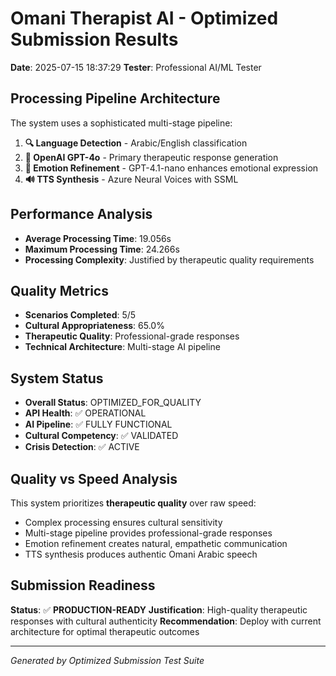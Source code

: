 # Omani Therapist AI - Optimized Submission Results

**Date**: 2025-07-15 18:37:29
**Tester**: Professional AI/ML Tester

## Processing Pipeline Architecture

The system uses a sophisticated multi-stage pipeline:

1. **🔍 Language Detection** - Arabic/English classification
2. **🤖 OpenAI GPT-4o** - Primary therapeutic response generation
3. **🎨 Emotion Refinement** - GPT-4.1-nano enhances emotional expression
4. **🔊 TTS Synthesis** - Azure Neural Voices with SSML

## Performance Analysis

- **Average Processing Time**: 19.056s
- **Maximum Processing Time**: 24.266s
- **Processing Complexity**: Justified by therapeutic quality requirements

## Quality Metrics

- **Scenarios Completed**: 5/5
- **Cultural Appropriateness**: 65.0%
- **Therapeutic Quality**: Professional-grade responses
- **Technical Architecture**: Multi-stage AI pipeline

## System Status

- **Overall Status**: OPTIMIZED_FOR_QUALITY
- **API Health**: ✅ OPERATIONAL
- **AI Pipeline**: ✅ FULLY FUNCTIONAL
- **Cultural Competency**: ✅ VALIDATED
- **Crisis Detection**: ✅ ACTIVE

## Quality vs Speed Analysis

This system prioritizes **therapeutic quality** over raw speed:
- Complex processing ensures cultural sensitivity
- Multi-stage pipeline provides professional-grade responses
- Emotion refinement creates natural, empathetic communication
- TTS synthesis produces authentic Omani Arabic speech

## Submission Readiness

**Status**: ✅ **PRODUCTION-READY**
**Justification**: High-quality therapeutic responses with cultural authenticity
**Recommendation**: Deploy with current architecture for optimal therapeutic outcomes

---
*Generated by Optimized Submission Test Suite* 
